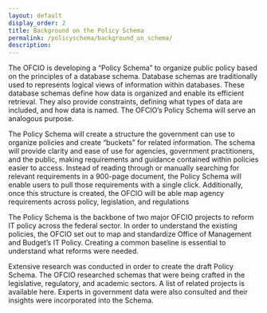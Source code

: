 ```yaml
---
layout: default
display_order: 2
title: Background on the Policy Schema 
permalink: /policyschema/background_on_schema/
description: 
---
```

The OFCIO is developing a “Policy Schema” to organize public policy based on the principles of a database schema. 
Database schemas are traditionally used to represents logical views of information within databases. These database schemas define how data is organized and enable its efficient retrieval. They also provide constraints, defining what types of data are included, and how data is named. The OFCIO’s Policy Schema will serve an analogous purpose. 

The Policy Schema will create a structure the government can use to organize policies and create “buckets” for related information. The schema will provide clarity and ease of use for agencies, government practitioners, and the public, making requirements and guidance contained within policies easier to access. Instead of reading through or manually searching for relevant requirements in a 900-page document, the Policy Schema will enable users to pull those requirements with a single click. Additionally, once this structure is created, the OFCIO will be able map agency requirements across policy, legislation, and regulations 

The Policy Schema is the backbone of two major OFCIO projects to reform IT policy across the federal sector.  In order to understand the existing policies, the OFCIO set out to map and standardize Office of Management and Budget’s IT Policy.  Creating a common baseline is essential to understand what reforms were needed.  

Extensive research was conducted in order to create the draft Policy Schema. The OFCIO researched schemas that were being crafted in the legislative, regulatory, and academic sectors. A list of related projects is available here. Experts in government data were also consulted and their insights were incorporated into the Schema.  
